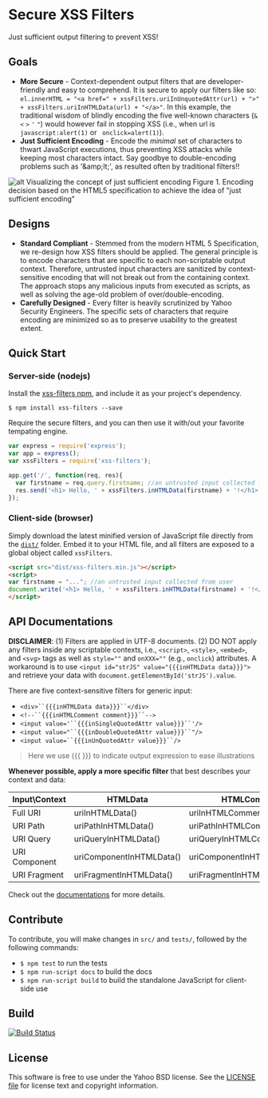 Secure XSS Filters
=================
Just sufficient output filtering to prevent XSS!

## Goals

- **More Secure** - Context-dependent output filters that are developer-friendly and easy to comprehend. It is secure to apply our filters like so: ```el.innerHTML = "<a href=" + xssFilters.uriInUnquotedAttr(url) + ">" + xssFilters.uriInHTMLData(url) + "</a>"```. In this example, the traditional wisdom of blindly encoding the five well-known characters (```&``` ```<``` ```>``` ```'``` ```"```) would however fail in stopping XSS (i.e., when url is ```javascript:alert(1)``` or ``` onclick=alert(1)```).
- **Just Sufficient Encoding** - Encode the *minimal* set of characters to thwart JavaScript executions, thus preventing XSS attacks while keeping most characters intact. Say goodbye to double-encoding problems such as '&amp;amp;lt;', as resulted often by traditional filters!!

![alt Visualizing the concept of just sufficient encoding](https://ierg4210.github.io/web/images/xss-filters/xss-filters.png)
Figure 1. Encoding decision based on the HTML5 specification to achieve the idea of "just sufficient encoding"

## Designs

- **Standard Compliant** - Stemmed from the modern HTML 5 Specification, we re-design how XSS filters should be applied. The general principle is to encode characters that are specific to each non-scriptable output context. Therefore, untrusted input characters are sanitized by context-sensitive encoding that will not break out from the containing context. The approach stops any malicious inputs from executed as scripts, as well as solving the age-old problem of over/double-encoding.
- **Carefully Designed** - Every filter is heavily scrutinized by Yahoo Security Engineers. The specific sets of characters that require encoding are minimized so as to preserve usability to the greatest extent.

## Quick Start

### Server-side (nodejs)

Install the [xss-filters npm](https://www.npmjs.com/package/xss-filters), and include it as your project's dependency.
```
$ npm install xss-filters --save
```

Require the secure filters, and you can then use it with/out your favorite tempating engine.
```javascript
var express = require('express');
var app = express();
var xssFilters = require('xss-filters');

app.get('/', function(req, res){
  var firstname = req.query.firstname; //an untrusted input collected from user
  res.send('<h1> Hello, ' + xssFilters.inHTMLData(firstname) + '!</h1>');
});
```

### Client-side (browser)

Simply download the latest minified version of JavaScript file directly from the [`dist/`](./dist) folder. Embed it to your HTML file, and all filters are exposed to a global object called `xssFilters`.
```html
<script src="dist/xss-filters.min.js"></script>
<script>
var firstname = "..."; //an untrusted input collected from user
document.write('<h1> Hello, ' + xssFilters.inHTMLData(firstname) + '!</h1>')
</script>
```

API Documentations
-------
**DISCLAIMER**: (1) Filters are applied in UTF-8 documents. (2) DO NOT apply any filters inside any scriptable contexts, i.e., `<script>`, `<style>`, `<embed>`, and `<svg>` tags as well as `style=""` and `onXXX=""` (e.g., `onclick`) attributes. A workaround is to use `<input id="strJS" value="{{{inHTMLData data}}}">` and retrieve your data with `document.getElementById('strJS').value`.

There are five context-sensitive filters for generic input:
 - `<div>``{{{inHTMLData data}}}``</div>`
 - `<!--``{{{inHTMLComment comment}}}``-->`
 - `<input value='``{{{inSingleQuotedAttr value}}}``'/>`
 - `<input value="``{{{inDoubleQuotedAttr value}}}``"/>`
 - `<input value=``{{{inUnQuotedAttr value}}}``/>`

> Here we use {{{ }}} to indicate output expression to ease illustrations

**Whenever possible, apply a more specific filter** that best describes your context and data:

| Input\Context | HTMLData | HTMLComment | SingleQuotedAttr | DoubleQuotedAttr | UnQuotedAttr |
| -------- | -------- | -------- | -------- | -------- | -------- |
| Full URI | uriInHTMLData() | uriInHTMLComment() | uriInSingleQuotedAttr() | uriInDoubleQuotedAttr() | uriInUnQuotedAttr() |
| URI Path | uriPathInHTMLData() | uriPathInHTMLComment() | uriPathInSingleQuotedAttr() | uriPathInDoubleQuotedAttr() | uriPathInUnQuotedAttr() |
| URI Query | uriQueryInHTMLData() | uriQueryInHTMLComment() | uriQueryInSingleQuotedAttr() | uriQueryInDoubleQuotedAttr() | uriQueryInUnQuotedAttr() |
| URI Component | uriComponentInHTMLData() | uriComponentInHTMLComment() | uriComponentInSingleQuotedAttr() | uriComponentInDoubleQuotedAttr() | uriComponentInUnQuotedAttr() |
| URI Fragment | uriFragmentInHTMLData() | uriFragmentInHTMLComment() | uriFragmentInSingleQuotedAttr() | uriFragmentInDoubleQuotedAttr() | uriFragmentInUnQuotedAttr() |

Check out the [documentations](../../wiki) for more details.



Contribute
-------
To contribute, you will make changes in `src/` and `tests/`, followed by the following commands:
- ```$ npm test``` to run the tests
- ```$ npm run-script docs``` to build the docs
- ```$ npm run-script build``` to build the standalone JavaScript for client-side use

Build
-----
[![Build Status](https://travis-ci.org/yahoo/xss-filters.svg?branch=master)](https://travis-ci.org/yahoo/xss-filters)

License
-------

This software is free to use under the Yahoo BSD license.
See the [LICENSE file](./LICENSE) for license text and copyright information.
